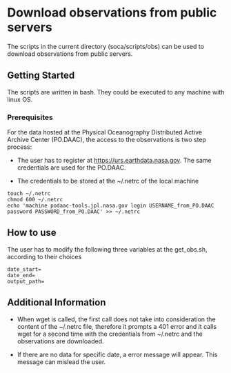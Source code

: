# Download observations from public servers
The scripts in the current directory (soca/scripts/obs) can be used to download observations from public servers.

## Getting Started
The scripts are written in bash. They could be executed to any machine with linux OS.

### Prerequisites
For the data hosted at the Physical Oceanography Distributed Active Archive Center (PO.DAAC), the access to the observations is two step process:

* The user has to register at https://urs.earthdata.nasa.gov. The same credentials are used for the PO.DAAC.

* The credentials to be stored at the ~/.netrc of the local machine

```
touch ~/.netrc
chmod 600 ~/.netrc
echo 'machine podaac-tools.jpl.nasa.gov login USERNAME_from_PO.DAAC password PASSWORD_from_PO.DAAC' >> ~/.netrc

```

## How to use
The user has to modify the following three variables at the get_obs.sh, according to their choices


```
date_start= 
date_end=
output_path=

```
## Additional Information

* When wget is called, the first call does not take into consideration the content of the ~/.netrc file, therefore it prompts a 401 error and it calls wget for a second time with the credentials from ~/.netrc and the observations are downloaded.

* If there are no data for specific date, a error message will appear. This message can mislead the user. 

